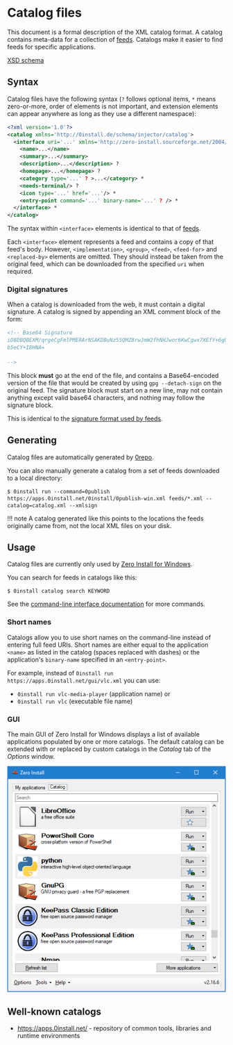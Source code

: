 # Catalog files

This document is a formal description of the XML catalog format. A catalog contains meta-data for a collection of [feeds](feed.md). Catalogs make it easier to find feeds for specific applications.

[XSD schema](http://0install.de/schema/injector/catalog/catalog.xsd)

## Syntax

Catalog files have the following syntax (`?` follows optional items, `*` means zero-or-more, order of elements is not important, and extension elements can appear anywhere as long as they use a different namespace):

```xml
<?xml version='1.0'?>
<catalog xmlns='http://0install.de/schema/injector/catalog'>
  <interface uri='...' xmlns='http://zero-install.sourceforge.net/2004/injector/interface'>
    <name>...</name>
    <summary>...</summary>
    <description>...</description> ?
    <homepage>...</homepage> ?
    <category type='...' ? >...</category> *
    <needs-terminal/> ?  
    <icon type='...' href='...'/> *
    <entry-point command='...' binary-name='...' ? /> *
  </interface> *
</catalog>
```

The syntax within `<interface>` elements is identical to that of [feeds](feed.md).

Each `<interface>` element represents a feed and contains a copy of that feed's body. However, `<implementation>`, `<group>`, `<feed>`, `<feed-for>` and `<replaced-by>` elements are omitted. They should instead be taken from the original feed, which can be downloaded from the specified `uri` when required.

### Digital signatures

When a catalog is downloaded from the web, it must contain a digital signature. A catalog is signed by appending an XML comment block of the form:

```xml
<!-- Base64 Signature
iD8DBQBEXM/qrgeCgFmlPMERArNSAKDBuNz5SQMZ8rwJmW2fhNHJwor6KwCgwx7XEfY+6gUC90rJ
b5eCY+I8HNA=

-->
```

This block **must** go at the end of the file, and contains a Base64-encoded version of the file that would be created by using `gpg --detach-sign` on the original feed. The signature block must start on a new line, may not contain anything except valid base64 characters, and nothing may follow the signature block.

This is identical to the [signature format used by feeds](feed.md#digital-signatures).

## Generating

Catalog files are automatically generated by [0repo](../tools/0repo.md).

You can also manually generate a catalog from a set of feeds downloaded to a local directory:

```shell
$ 0install run --command=0publish https://apps.0install.net/0install/0publish-win.xml feeds/*.xml --catalog=catalog.xml --xmlsign
```

!!! note
    A catalog generated like this points to the locations the feeds originally came from, not the local XML files on your disk.

## Usage

Catalog files are currently only used by [Zero Install for Windows](../details/windows.md).

You can search for feeds in catalogs like this:

```shell
$ 0install catalog search KEYWORD
```

See the [command-line interface documentation](../details/cli.md#catalog_search) for more commands.

### Short names

Catalogs allow you to use short names on the command-line instead of entering full feed URIs. Short names are either equal to the application `<name>` as listed in the catalog (spaces replaced with dashes) or the application's `binary-name` specified in an `<entry-point>`.

For example, instead of `0install run https://apps.0install.net/gui/vlc.xml` you can use:

- `0install run vlc-media-player` (application name) or
- `0install run vlc` (executable file name)

### GUI

The main GUI of Zero Install for Windows displays a list of available applications populated by one or more catalogs. The default catalog can be extended with or replaced by custom catalogs in the *Catalog* tab of the *Options* window.

![Zero Install for Windows - Catalog](../img/screens/0install-win/catalog.png)

## Well-known catalogs

- <https://apps.0install.net/> - repository of common tools, libraries and runtime environments
